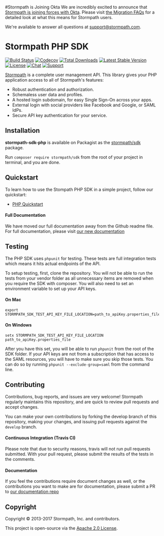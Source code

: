 #Stormpath is Joining Okta
We are incredibly excited to announce that [Stormpath is joining forces with Okta](https://stormpath.com/blog/stormpaths-new-path?utm_source=github&utm_medium=readme&utm-campaign=okta-announcement). Please visit [the Migration FAQs](https://stormpath.com/oktaplusstormpath?utm_source=github&utm_medium=readme&utm-campaign=okta-announcement) for a detailed look at what this means for Stormpath users.

We're available to answer all questions at [support@stormpath.com](mailto:support@stormpath.com).

# Stormpath PHP SDK 

[![Build Status](https://api.travis-ci.org/stormpath/stormpath-sdk-php.svg?branch=master,dev)](https://travis-ci.org/stormpath/stormpath-sdk-php) 
[![Codecov](https://img.shields.io/codecov/c/github/stormpath/stormpath-sdk-php.svg)](https://codecov.io/github/stormpath/stormpath-sdk-php)
[![Total Downloads](https://poser.pugx.org/stormpath/sdk/d/total.svg)](https://packagist.org/packages/stormpath/sdk)
[![Latest Stable Version](https://poser.pugx.org/stormpath/sdk/v/stable.svg)](https://packagist.org/packages/stormpath/sdk)
[![License](https://poser.pugx.org/stormpath/sdk/license.svg)](https://packagist.org/packages/stormpath/sdk)
[![Chat](https://img.shields.io/badge/chat-on%20freenode%20-green.svg)](http://webchat.freenode.net/?channels=#stormpath)
[![Support](https://img.shields.io/badge/support-support@stormpath.com-blue.svg)](mailto:support@stormpath.com?subject=Stormpath+PHP+SDK)

[Stormpath](https://stormpath.com) is a complete user management API.  This
library gives your PHP application access to all of Stormpath's features:

- Robust authentication and authorization.
- Schemaless user data and profiles.
- A hosted login subdomain, for easy Single Sign-On across your apps.
- External login with social providers like Facebook and Google, or SAML IdPs.
- Secure API key authentication for your service.


## Installation

**stormpath-sdk-php** is available on Packagist as the [stormpath/sdk](http://packagist.org/packages/stormpath/sdk) package.

Run `composer require stormpath/sdk` from the root of your project in terminal, and you are done.


## Quickstart

To learn how to use the Stompath PHP SDK in a simple project, follow our quickstart:

* [PHP Quickstart](http://docs.stormpath.com/php/product-guide/latest/quickstart.html)

#### Full Documentation

We have moved our full documentation away from the Github readme file.  For full documentation, please visit [our new documentation](http://docs.stormpath.com/php/product-guide/latest)


## Testing

The PHP SDK uses `phpunit` for testing.  These tests are full integration tests which means it hits actual endpoints of the API.

To setup testing, first, clone the repository.  You will not be able to run the tests from your vendor folder as all unnecessary items are removed
when you require the SDK with composer.  You will also need to set an environment variable to set up your API keys. 

#### On Mac
    
    export STORMPATH_SDK_TEST_API_KEY_FILE_LOCATION=path_to_apiKey.properties_file

#### On Windows
  
    setx STORMPATH_SDK_TEST_API_KEY_FILE_LOCATION path_to_apiKey.properties_file
    
After you have this set, you will be able to run `phpunit` from the root of the SDK folder.  If your API keys are not from a subscription that has access to 
the SAML resources, you will have to make sure you skip those tests.  You can do so by running `phpunit --exclude-group=saml` from the command line.

## Contributing

Contributions, bug reports, and issues are very welcome! Stormpath regularly maintains this repository, and are quick to review pull requests and accept changes.

You can make your own contributions by forking the develop branch of this repository, making your changes, and issuing pull requests against the `develop` branch.

#### Continuous Integration (Travis CI)
Please note that due to security reasons, travis will not run pull requests submitted.  With your pull request, please submit the results of the tests in the comments.

#### Documentation
If you feel the contributions require document changes as well, or the contributions you want to make are for documentation, please submit a PR to [our documentation repo](https://github.com/stormpath/stormpath-documentation)


## Copyright

Copyright &copy; 2013-2017 Stormpath, Inc. and contributors.

This project is open-source via the [Apache 2.0 License](http://www.apache.org/licenses/LICENSE-2.0).
